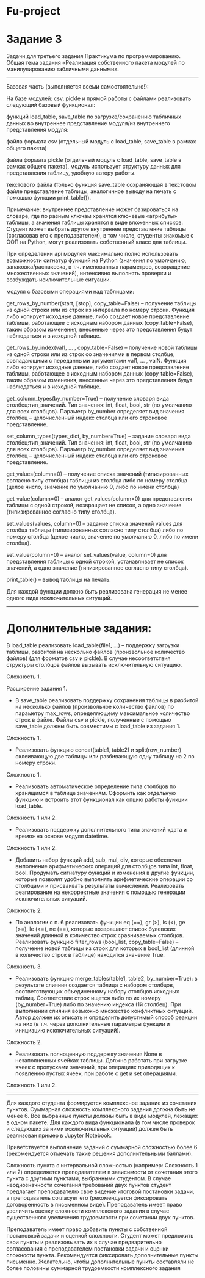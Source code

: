 ﻿# Fu-project



 # Задание 3 


Задачи для третьего задания Практикума по программированию. Общая тема задания «Реализация собственного пакета модулей по манипулированию табличными данными». 

 
---

Базовая часть (выполняется всеми самостоятельно!): 

На базе модулей: csv, pickle и прямой работы с файлами реализовать следующий базовый функционал: 

функций load_table, save_table по загрузке/сохранению табличных данных во внутреннее представление модуля/из внутреннего представления модуля: 

файла формата csv (отдельный модуль с load_table, save_table в рамках общего пакета) 

файла формата pickle (отдельный модуль с load_table, save_table в рамках общего пакета), модуль использует структуру данных для представления таблицу, удобную автору работы. 

текстового файла (только функция save_table сохраняющая в текстовом файле представление таблицы, аналогичное выводу на печать с помощью функции print_table()). 

Примечание: внутреннее представление может базироваться на словаре, где по разным ключам хранятся ключевые «атрибуты» таблицы, а значения таблицы хранятся в виде вложенных списков. Студент может выбрать другое внутреннее представление таблицы (согласовав его с преподавателем), в том числе, студенты знакомые с ООП на Python, могут реализовать собственный класс для таблицы. 

При определении api модулей максимально полно использовать возможности сигнатур функций на Python (значения по умолчанию, запаковка/распаковка, в т.ч. именованных параметров, возвращение множественных значений), интенсивно выполнять проверки и возбуждать исключительные ситуации. 

модуля с базовыми операциями над таблицами: 

get_rows_by_number(start, [stop], copy_table=False) – получение таблицы из одной строки или из строк из интервала по номеру строки. Функция либо копирует исходные данные, либо создает новое представление таблицы, работающее с исходным набором данных (copy_table=False), таким образом изменения, внесенные через это представления будут наблюдаться и в исходной таблице. 

get_rows_by_index(val1, … , copy_table=False) – получение новой таблицы из одной строки или из строк со значениями в первом столбце, совпадающими с переданными аргументами val1, … , valN. Функция либо копирует исходные данные, либо создает новое представление таблицы, работающее с исходным набором данных (copy_table=False), таким образом изменения, внесенные через это представления будут наблюдаться и в исходной таблице. 

get_column_types(by_number=True) – получение словаря вида столбец:тип_значений. Тип значения: int, float, bool, str (по умолчанию для всех столбцов). Параметр by_number определяет вид значения столбец – целочисленный индекс столбца или его строковое представление. 

set_column_types(types_dict, by_number=True) – задание словаря вида столбец:тип_значений. Тип значения: int, float, bool, str (по умолчанию для всех столбцов). Параметр by_number определяет вид значения столбец – целочисленный индекс столбца или его строковое представление. 

get_values(column=0) – получение списка значений (типизированных согласно типу столбца) таблицы из столбца либо по номеру столбца (целое число, значение по умолчанию 0, либо по имени столбца) 

get_value(column=0) – аналог get_values(column=0) для представления таблицы с одной строкой, возвращает не список, а одно значение (типизированное согласно типу столбца). 

set_values(values, column=0) – задание списка значений values для столбца таблицы (типизированных согласно типу столбца) либо по номеру столбца (целое число, значение по умолчанию 0, либо по имени столбца). 

set_value(column=0) – аналог set_values(value, column=0) для представления таблицы с одной строкой, устанавливает не список значений, а одно значение (типизированное согласно типу столбца). 

print_table() – вывод таблицы на печать. 

Для каждой функции должно быть реализована генерация не менее одного вида исключительных ситуаций.  

---
# Дополнительные задания: 

 

В load_table реализовать load_table(file1, …) – поддержку загрузки таблицы, разбитой на несколько файлов (произвольное количество файлов) (для форматов csv и pickle). В случае несоответствия структуры столбцов файлов вызывать исключительную ситуацию. 

Сложность 1. 

 

Расширение задания 1. 

- В save_table реализовать поддержку сохранения таблицы в разбитой на несколько файлов (произвольное количество файлов) по параметру max_rows, определяющему максимальное количество строк в файле. Файлы csv и pickle, полученные с помощью save_table должны быть совместимы с load_table из задания 1. 

Сложность 1. 

 

- Реализовать функцию concat(table1, table2) и split(row_number) склеивающую две таблицы или разбивающую одну таблицу на 2 по номеру строки. 

Сложность 1. 

 

- Реализовать автоматическое определение типа столбцов по хранящимся в таблице значениям. Оформить как отдельную функцию и встроить этот функционал как опцию работы функции load_table.  

Сложность 1 или 2. 

 

- Реализовать поддержку дополнительного типа значений «дата и время» на основе модуля datetime. 

Сложность 1 или 2. 

 

- Добавить набор функций add, sub, mul, div, которые обеспечат выполнение арифметических операций для столбцов типа int, float, bool. Продумать сигнатуру функций и изменения в другие функции, которые позволят удобно выполнять арифметические операции со столбцами и присваивать результаты вычислений. Реализовать реагирование на некорректные значения с помощью генерации исключительных ситуаций. 

Сложность 2. 

 

- По аналогии с п. 6 реализовать функции eq (==), gr (>), ls (<), ge (>=), le (<=), ne (==), которые возвращают список булевских значений длинной в количество строк сравниваемых столбцов. Реализовать функцию filter_rows (bool_list, copy_table=False) – получение новой таблицы из строк для которых в bool_list (длинной в количество строк в таблице) находится значение True. 

Сложность 3. 

 

- Реализовать функцию merge_tables(table1, table2, by_number=True): в результате слияния создается таблица с набором столбцов, соответствующих объединенному набору столбцов исходных таблиц. Соответствие строк ищется либо по их номеру (by_number=True) либо по значению индекса (1й столбец). При выполнении слияния возможно множество конфликтных ситуаций. Автор должен их описать и определить допустимый способ реакции на них (в т.ч. через дополнительные параметры функции и инициацию исключительных ситуаций). 

Сложность 2. 

 

- Реализовать полноценную поддержку значения None в незаполненных ячейках таблицы. Должно работать при загрузке ячеек с пропусками значений, при операциях приводящих к появлению пустых ячеек, при работе с get и set операциями. 

Сложность 1 или 2. 

---

Для каждого студента формируется комплексное задание из сочетания пунктов. Суммарная сложность комплексного задания должна быть не менее 6. Все выбранные пункты должны быть в виде модулей, лежащих в одном пакете. Для каждого вида функционала (в том числе проверок и следующих за ними исключительных ситуаций) должен быть реализован пример в Jupyter Notebook. 

 

Приветствуется выполнение заданий с суммарной сложностью более 6 (рекомендуется отмечать такие решения дополнительными баллами).  

Сложность пункта с интервальной сложностью (например: Сложность 1 или 2) определяется преподавателем в зависимости от сочетания этого пункта с другими пунктами, выбранными студентом. В случае неоднозначности сочетания требований двух пунктов студент предлагает преподавателю свое видение итоговой постановки задачи, а преподаватель согласует его (рекомендуется фиксировать договоренность в письменном виде). Преподаватель имеет право увеличить оценку сложности комплексного задания в случае существенного увеличения трудоемкости при сочетании двух пунктов. 

Преподаватель имеет право добавить пункты с собственной постановкой задачи и оценкой сложности. Студент может предложить свои пункты и реализовывать их в случае предварительно согласования с преподавателем постановки задачи и оценки сложности пункта. Рекомендуется фиксировать дополнительные пункты письменно. Желательно, чтобы дополнительные пункты составляли не более половины суммарной трудоемкости комплексного задания 
